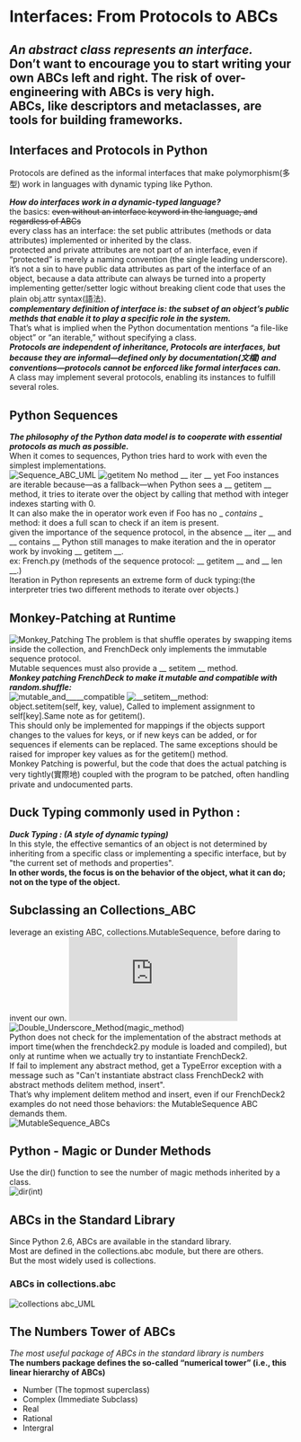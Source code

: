 # Interfaces: From Protocols to ABCs   
***An abstract class represents an interface.***    
**Don’t want to encourage you to start writing your own ABCs left and right. The risk of over-engineering with ABCs is very high.**    
ABCs, like descriptors and metaclasses, are tools for building frameworks.    
---

## Interfaces and Protocols in Python  
Protocols are defined as the informal interfaces that make polymorphism(多型) work in languages with dynamic typing like Python.  
  
***How do interfaces work in a dynamic-typed language?***  
the basics: ~~even without an interface keyword in the language, and regardless of ABCs~~  
every class has an interface: the set public attributes (methods or data attributes) implemented or inherited by the class.  
protected and private attributes are not part of an interface, even if “protected” is merely a naming convention (the single leading underscore).  
it’s not a sin to have public data attributes as part of the interface of an object, because a data attribute can always be turned into a property implementing getter/setter logic without breaking client code that uses the plain
obj.attr syntax(語法).  
***complementary definition of interface is: the subset of an object’s public methds that enable it to play a specific role in the system.***  
That’s what is implied when the Python documentation mentions “a file-like object” or “an iterable,” without specifying a class.  
***Protocols are independent of inheritance, Protocols are interfaces, but because they are informal—defined only by documentation(文檔) and conventions—protocols cannot be enforced like formal interfaces can.***        
A class may implement several protocols, enabling its instances to fulfill several roles.  
  
  
## Python Sequences
***The philosophy of the Python data model is to cooperate with essential protocols as much as possible.***  
When it comes to sequences, Python tries hard to work with even the simplest implementations.  
![Sequence_ABC_UML](https://user-images.githubusercontent.com/128043244/226349499-7d6605c2-cf8f-4615-8416-8ea9a812f5c7.png "Sequence_ABC_UML")
![__getitem__](https://user-images.githubusercontent.com/128043244/226350253-a69a2f13-c01e-4f1e-8342-c5e6dda9738f.png "Partial sequence protocol implementation with __getitem__")
No method __ iter __ yet Foo instances are iterable because—as a fallback—when Python sees a __ getitem __ method, it tries to iterate over the object by calling that method with integer indexes starting with 0.      
It can also make the in operator work even if Foo has no _ _contains_ _ method: it does a full scan to check if an item is present.      
given the importance of the sequence protocol, in the absence  __ iter __ and __ contains __ Python still manages to make iteration and the in operator work by
invoking __ getitem __.     
ex: French.py (methods of the sequence protocol: __ getitem __ and __ len __.)    
Iteration in Python represents an extreme form of duck typing:(the interpreter tries two different methods to iterate over objects.)  

## Monkey-Patching at Runtime  
![Monkey_Patching](https://user-images.githubusercontent.com/128043244/226509758-fd37becf-fa83-454b-9c81-9e110a6baafd.png  "Monkey-Patching")
The problem is that shuffle operates by swapping items inside the collection, and FrenchDeck only implements the immutable sequence protocol.   
Mutable sequences must also provide a __ setitem __ method.  
***Monkey patching FrenchDeck to make it mutable and compatible with random.shuffle:***      
![mutable_and_____compatible](https://user-images.githubusercontent.com/128043244/226512393-1e4306e5-ea77-4bb8-827b-ed5d000adbfe.png)
![__setitem__method](https://www.geeksforgeeks.org/__getitem__-and-__setitem__-in-python/):    
object.setitem(self, key, value), Called to implement assignment to self[key].Same note as for getitem().      
This should only be implemented for mappings if the objects support changes to the values for keys, or if new keys can be added, or for sequences if elements can be replaced. The same exceptions should be raised for improper key values as for the getitem() method.  
Monkey Patching is powerful, but the code that does the actual patching is very tightly(實際地) coupled with the program to be patched, often handling private and undocumented parts.  
  
## Duck Typing commonly used in Python :  
***Duck Typing : (A style of dynamic typing)***    
In this style, the effective semantics of an object is not determined by inheriting from a specific class or implementing a specific interface, but by "the current set of methods and properties".  
**In other words, the focus is on the behavior of the object, what it can do; not on the type of the object.**  

## Subclassing an Collections_ABC
leverage an existing ABC, collections.MutableSequence, before daring to invent our own.
![Frenchdeck2.py](https://github.com/JyunYiWu-0218/Data_Science/blob/Python/Fluent_Python/Interfaces/Frenchdeck2.py)  
![Double_Underscore_Method(magic_method)](https://blog.finxter.com/python-list-of-dunder-methods/)  
Python does not check for the implementation of the abstract methods at import time(when the frenchdeck2.py module is loaded and compiled), but only at runtime when
we actually try to instantiate FrenchDeck2.  
If fail to implement any abstract method, get a TypeError exception with a message such as "Can't instantiate abstract class FrenchDeck2 with abstract methods 
delitem method, insert".    
That’s why implement delitem method and insert, even if our FrenchDeck2 examples do not need those behaviors: the MutableSequence ABC demands them.  
![MutableSequence_ABCs](https://user-images.githubusercontent.com/128043244/228121863-e5975a58-8df7-40a1-a11f-2d5a9b6a1265.png)  
## Python - Magic or Dunder Methods  
Use the dir() function to see the number of magic methods inherited by a class.  
![dir(int)](https://user-images.githubusercontent.com/128043244/228255691-e0d73a2a-2c0f-4c0a-872d-56ba591b2bc9.png)
## ABCs in the Standard Library
Since Python 2.6, ABCs are available in the standard library.  
Most are defined in the collections.abc module, but there are others.  
But the most widely used is collections.  
### ABCs in collections.abc
![collections abc_UML](https://user-images.githubusercontent.com/128043244/228258576-ee78613a-f392-49da-946c-47c3dd966ca7.png)
## The Numbers Tower of ABCs
*The most useful package of ABCs in the standard library is numbers*    
**The numbers package defines the so-called “numerical tower” (i.e., this linear hierarchy of ABCs)**    
- Number  (The topmost superclass)    
- Complex  (Immediate Subclass)    
- Real    
- Rational    
- Intergral  






